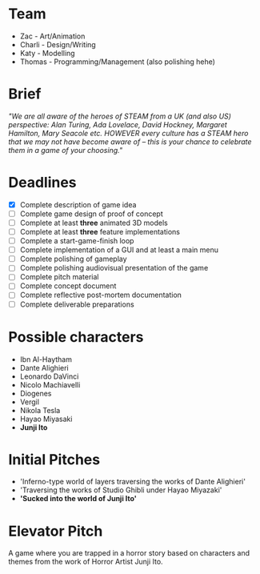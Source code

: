 # Team
- Zac - Art/Animation
- Charli - Design/Writing
- Katy - Modelling
- Thomas - Programming/Management (also polishing hehe)

# Brief
*"We are all aware of the heroes of STEAM from a UK (and also US) perspective: Alan Turing, Ada Lovelace, David Hockney, Margaret Hamilton, Mary Seacole etc. HOWEVER every culture has a STEAM hero that we may not have become aware of – this is your chance to celebrate them in a game of your choosing."*

# Deadlines
- [x] Complete description of game idea
- [ ] Complete game design of proof of concept
- [ ] Complete at least **three** animated 3D models
- [ ] Complete at least **three** feature implementations
- [ ] Complete a start-game-finish loop
- [ ] Complete implementation of a GUI and at least a main menu
- [ ] Complete polishing of gameplay
- [ ] Complete polishing audiovisual presentation of the game
- [ ] Complete pitch material
- [ ] Complete concept document
- [ ] Complete reflective post-mortem documentation
- [ ] Complete deliverable preparations

# Possible characters
 - Ibn Al-Haytham
 - Dante Alighieri
 - Leonardo DaVinci
 - Nicolo Machiavelli
 - Diogenes
 - Vergil
 - Nikola Tesla
 - Hayao Miyasaki
 - **Junji Ito**

# Initial Pitches
- 'Inferno-type world of layers traversing the works of Dante Alighieri'
- 'Traversing the works of Studio Ghibli under Hayao Miyazaki'
- **'Sucked into the world of Junji Ito'**

# Elevator Pitch
A game where you are trapped in a horror story based on characters and themes from the work of Horror Artist Junji Ito.